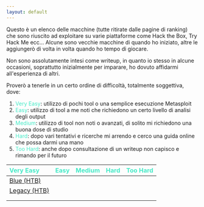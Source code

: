 ```yaml
---
layout: default
---
```


Questo è un elenco delle macchine (tutte ritirate dalle pagine di ranking) che sono riuscito ad exploitare su varie piattaforme come Hack the Box, Try Hack Me ecc... Alcune sono vecchie macchine di quando ho iniziato, altre le aggiungerò di volta in volta quando ho tempo di giocare.

Non sono assolutamente intesi come writeup, in quanto io stesso in alcune occasioni, soprattutto inizialmente per imparare, ho dovuto affidarmi all'esperienza di altri.

Proverò a tenerle in un certo ordine di difficoltà, totalmente soggettiva, dove:
1. <span style="color:#46eac7">Very Easy</span>: utilizzo di pochi tool o una semplice esecuzione Metasploit
1. <span style="color:#46eac7">Easy</span>: utilizzo di tool a me noti che richiedono un certo livello di analisi degli output
1. <span style="color:#46eac7">Medium</span>: utilizzo di tool non noti o avanzati, di solito mi richiedono una buona dose di studio
1. <span style="color:#46eac7">Hard</span>: dopo vari tentativi e ricerche mi arrendo e cerco una guida online che possa darmi una mano
1. <span style="color:#46eac7">Too Hard</span>: anche dopo consultazione di un writeup non capisco e rimando per il futuro

| <span style="color:#46eac7">Very Easy</span> | <span style="color:#46eac7">Easy</span> | <span style="color:#46eac7">Medium</span> | <span style="color:#46eac7">Hard</span> | <span style="color:#46eac7">Too Hard</span> |
|:-------------|:------------------|:-------------|:-------------|:-------------|
| <a href="{{ site.ctf.blue }}">Blue (HTB)</a> |                   |              |              |              |
| <a href="{{ site.ctf.legacy }}">Legacy (HTB)</a> |                   |              |              |              |
|              |                   |              |              |              |
|              |                   |              |              |              |